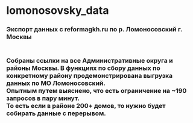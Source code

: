 # lomonosovsky_data
<h3>Экспорт данных с reformagkh.ru по р. Ломоносовский г. Москвы<h3> <br>
Собраны ссылки на все Административные округа и районы Москвы. В функциях по сбору данных по конкретному району продемонстрирована выгрузка данных по МО Ломоносовский. <br>
Опытным путем выяснено, что есть ограничение на ~190 запросов в пару минут.
<br>То есть если в районе 200+ домов, то нужно будет собирать данные с перерывом. 
